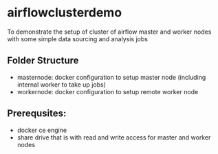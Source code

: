 # airflowclusterdemo
To demonstrate the setup of cluster of airflow master and worker nodes with some simple data sourcing and analysis jobs

Folder Structure
---------
- masternode: docker configuration to setup master node (including internal worker to take up jobs)
- workernode: docker configuration to setup remote worker node

Prerequsites:
------------
- docker ce engine
- share drive that is with read and write access for master and worker nodes
